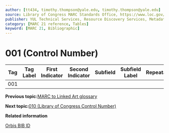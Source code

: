 ```yaml
---
author: [tt434, timothy.thompson@yale.edu, timothy.thompson@yale.edu]
source: Library of Congress MARC Standards Office, https://www.loc.gov/marc/bibliographic/bd001.html
publisher: YUL Technical Services, Resource Discovery Services, Metadata Services Unit
category: [MARC 21 reference, Tables]
keyword: [MARC 21, Bibliographic]
---
```


# 001 \(Control Number\)

|Tag|Tag Label|First Indicator|Second Indicator|Subfield|Subfield Label|Repeatable|
|---|---------|---------------|----------------|--------|--------------|----------|
|001| | | | | | |

**Previous topic:**[MARC to Linked Art glossary](../glossary/marc_to_linked_art_glossary.md)

**Next topic:**[010 \(Library of Congress Control Number\)](../tables/010_bib_table.md)

**Related information**  


[Orbis BIB ID](../tasks/identifiers/orbis_bib_id.md)

